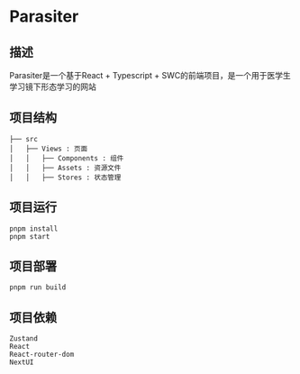 # Parasiter
## 描述
Parasiter是一个基于React + Typescript + SWC的前端项目，是一个用于医学生学习镜下形态学习的网站
## 项目结构
```
├── src
│   ├── Views : 页面
│   │   ├── Components : 组件
│   │   ├── Assets : 资源文件
│   │   ├── Stores : 状态管理

```
## 项目运行
```
pnpm install
pnpm start
```
## 项目部署
```
pnpm run build
```
## 项目依赖
```
Zustand
React
React-router-dom
NextUI
```